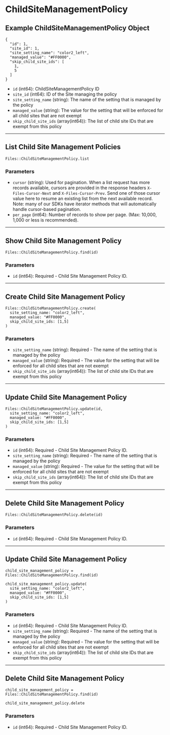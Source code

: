 # ChildSiteManagementPolicy

## Example ChildSiteManagementPolicy Object

```
{
  "id": 1,
  "site_id": 1,
  "site_setting_name": "color2_left",
  "managed_value": "#FF0000",
  "skip_child_site_ids": [
    1,
    5
  ]
}
```

* `id` (int64): ChildSiteManagementPolicy ID
* `site_id` (int64): ID of the Site managing the policy
* `site_setting_name` (string): The name of the setting that is managed by the policy
* `managed_value` (string): The value for the setting that will be enforced for all child sites that are not exempt
* `skip_child_site_ids` (array(int64)): The list of child site IDs that are exempt from this policy


---

## List Child Site Management Policies

```
Files::ChildSiteManagementPolicy.list
```

### Parameters

* `cursor` (string): Used for pagination.  When a list request has more records available, cursors are provided in the response headers `X-Files-Cursor-Next` and `X-Files-Cursor-Prev`.  Send one of those cursor value here to resume an existing list from the next available record.  Note: many of our SDKs have iterator methods that will automatically handle cursor-based pagination.
* `per_page` (int64): Number of records to show per page.  (Max: 10,000, 1,000 or less is recommended).


---

## Show Child Site Management Policy

```
Files::ChildSiteManagementPolicy.find(id)
```

### Parameters

* `id` (int64): Required - Child Site Management Policy ID.


---

## Create Child Site Management Policy

```
Files::ChildSiteManagementPolicy.create(
  site_setting_name: "color2_left", 
  managed_value: "#FF0000", 
  skip_child_site_ids: [1,5]
)
```

### Parameters

* `site_setting_name` (string): Required - The name of the setting that is managed by the policy
* `managed_value` (string): Required - The value for the setting that will be enforced for all child sites that are not exempt
* `skip_child_site_ids` (array(int64)): The list of child site IDs that are exempt from this policy


---

## Update Child Site Management Policy

```
Files::ChildSiteManagementPolicy.update(id, 
  site_setting_name: "color2_left", 
  managed_value: "#FF0000", 
  skip_child_site_ids: [1,5]
)
```

### Parameters

* `id` (int64): Required - Child Site Management Policy ID.
* `site_setting_name` (string): Required - The name of the setting that is managed by the policy
* `managed_value` (string): Required - The value for the setting that will be enforced for all child sites that are not exempt
* `skip_child_site_ids` (array(int64)): The list of child site IDs that are exempt from this policy


---

## Delete Child Site Management Policy

```
Files::ChildSiteManagementPolicy.delete(id)
```

### Parameters

* `id` (int64): Required - Child Site Management Policy ID.


---

## Update Child Site Management Policy

```
child_site_management_policy = Files::ChildSiteManagementPolicy.find(id)

child_site_management_policy.update(
  site_setting_name: "color2_left",
  managed_value: "#FF0000",
  skip_child_site_ids: [1,5]
)
```

### Parameters

* `id` (int64): Required - Child Site Management Policy ID.
* `site_setting_name` (string): Required - The name of the setting that is managed by the policy
* `managed_value` (string): Required - The value for the setting that will be enforced for all child sites that are not exempt
* `skip_child_site_ids` (array(int64)): The list of child site IDs that are exempt from this policy


---

## Delete Child Site Management Policy

```
child_site_management_policy = Files::ChildSiteManagementPolicy.find(id)

child_site_management_policy.delete
```

### Parameters

* `id` (int64): Required - Child Site Management Policy ID.
